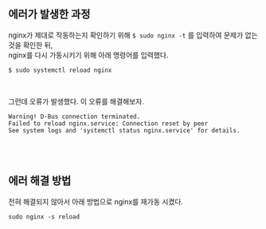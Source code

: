 ## 에러가 발생한 과정
nginx가 제대로 작동하는지 확인하기 위해 `$ sudo nginx -t` 를 입력하여 문제가 없는 것을 확인한 뒤,<br>
nginx를 다시 가동시키기 위해 아래 명령어를 입력했다.
```
$ sudo systemctl reload nginx
```

<br>

그런데 오류가 발생했다. 이 오류를 해결해보자.
```
Warning! D-Bus connection terminated.
Failed to reload nginx.service: Connection reset by peer
See system logs and 'systemctl status nginx.service' for details.
```

<br><br>

## 에러 해결 방법
전혀 해결되지 않아서 아래 방법으로 nginx를 재가동 시켰다.
```
sudo nginx -s reload
```

<br><br><br>

